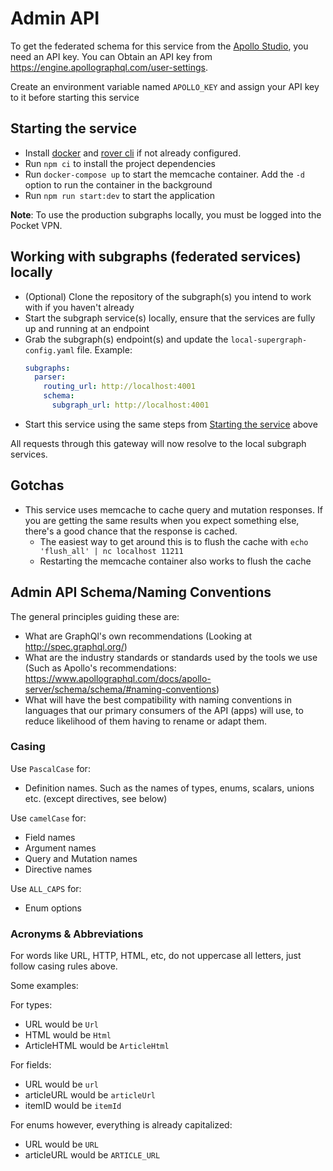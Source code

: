 # Admin API

To get the federated schema for this service from the [Apollo Studio](https://studio.apollographql.com/), you need an API key.
You can Obtain an API key from https://engine.apollographql.com/user-settings. 

Create an environment variable named `APOLLO_KEY` and assign your API key to it before starting this service

## <a name="starting"></a> Starting the service
- Install [docker](https://www.docker.com/) and [rover cli](https://www.apollographql.com/docs/rover/getting-started) if not already configured.
- Run `npm ci` to install the project dependencies
- Run `docker-compose up` to start the memcache container. Add the `-d` option to run the container in the background
- Run `npm run start:dev` to start the application

**Note**: To use the production subgraphs locally, you must be logged into the Pocket VPN.

## Working with subgraphs (federated services) locally
- (Optional) Clone the repository of the subgraph(s) you intend to work with if you haven't already
- Start the subgraph service(s) locally, ensure that the services are fully up and running at an endpoint
- Grab the subgraph(s) endpoint(s) and update the `local-supergraph-config.yaml` file. Example:
  ```yaml
  subgraphs:
    parser:
      routing_url: http://localhost:4001
      schema:
        subgraph_url: http://localhost:4001
  ```
- Start this service using the same steps from [Starting the service](#starting) above

All requests through this gateway will now resolve to the local subgraph services.

## Gotchas
- This service uses memcache to cache query and mutation responses. If you are getting the same results when you expect something else, there's a good chance that the response is cached.
  - The easiest way to get around this is to flush the cache with `echo 'flush_all' | nc localhost 11211`
  - Restarting the memcache container also works to flush the cache

## Admin API Schema/Naming Conventions

The general principles guiding these are:
* What are GraphQl's own recommendations (Looking at http://spec.graphql.org/)
* What are the industry standards or standards used by the tools we use (Such as Apollo's recommendations: https://www.apollographql.com/docs/apollo-server/schema/schema/#naming-conventions)
* What will have the best compatibility with naming conventions in languages that our primary consumers of the API (apps) will use, to reduce likelihood of them having to rename or adapt them.

### Casing

Use `PascalCase` for:
* Definition names. Such as the names of types, enums, scalars, unions etc. (except directives, see below)

Use `camelCase` for:
* Field names
* Argument names
* Query and Mutation names
* Directive names

Use `ALL_CAPS` for:
* Enum options


### Acronyms & Abbreviations

For words like URL, HTTP, HTML, etc, do not uppercase all letters, just follow casing rules above. 

Some examples:

For types:
* URL would be `Url`
* HTML would be `Html`
* ArticleHTML would be `ArticleHtml`

For fields:
* URL would be `url`
* articleURL would be `articleUrl`
* itemID would be `itemId`

For enums however, everything is already capitalized:
* URL would be `URL`
* articleURL would be `ARTICLE_URL`


